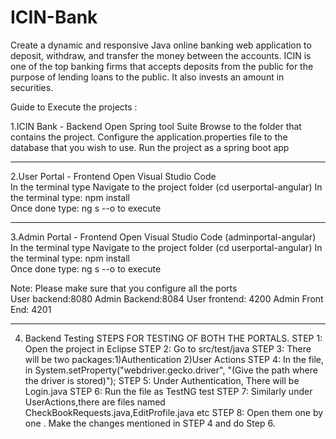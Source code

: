 # ICIN-Bank
Create a dynamic and responsive Java online banking web application to deposit, withdraw, and transfer the money between the accounts. ICIN is one of the top banking firms that accepts deposits from the public for the purpose of lending loans to the public. It also invests an amount in securities.

Guide to Execute the projects :

1.ICIN Bank - Backend 
  Open Spring tool Suite 
  Browse to the folder that contains the project. 
  Configure the application.properties file to the database that you wish to use. 
  Run the project as a spring boot app
___________________________________________________
2.User Portal - Frontend 
  Open Visual Studio Code  
  In the terminal type Navigate to the project folder (cd userportal-angular) 
  In the terminal type: npm install  
  Once done type: ng s --o to execute
________________________________________________
3.Admin Portal - Frontend 
  Open Visual Studio Code (adminportal-angular) 
  In the terminal type Navigate to the project folder (cd userportal-angular) 
  In the terminal type: npm install  
  Once done type: ng s --o to execute 

Note: Please make sure that you configure all the ports  
  User backend:8080 
  Admin Backend:8084 
  User frontend: 4200 
  Admin Front End: 4201 
__________________________________________________
4. Backend Testing
STEPS FOR TESTING OF BOTH THE PORTALS. 
STEP 1: Open the project in Eclipse 
STEP 2: Go to src/test/java 
STEP 3: There will be two packages:1)Authentication 2)User Actions 
STEP 4: In the file, in System.setProperty("webdriver.gecko.driver", "(Give the path where the driver is stored)"); 
STEP 5: Under Authentication, There will be Login.java 
STEP 6: Run the file as TestNG test 
STEP 7: Similarly under UserActions,there are files named 
CheckBookRequests.java,EditProfile.java etc 
STEP 8: Open them one by one . Make the changes mentioned in STEP 4 and do Step 6.
